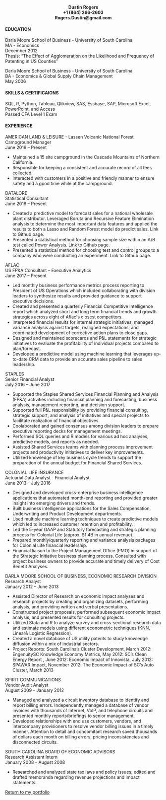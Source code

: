 <p align="center">
 <b>Dustin Rogers</b><br>
 <b>+1 (864) 266-2603</b><br>
 <b>Rogers.Dustin@gmail.com</b><br> 
</p>
 
#### EDUCATION
Darla Moore School of Business - University of South Carolina                                 
MA - Economics                                  
December 2012                                     
Thesis: “The Effect of Agglomeration on the Likelihood and Frequency of Patenting in US Counties”

Darla Moore School of Business - University of South Carolina                                     
BA - Economics & Global Supply Chain Management                                            
May 2006

#### SKILLS & CERTIFICAIONS   
SQL, R, Python, Tableau, Qlikview, SAS, Essbase, SAP, Microsoft Excel, PowerPoint, and Access                                
Passed CFA Level 1 Exam

#### EXPERIENCE
AMERICAN LAND & LEISURE	 - Lassen Volcanic National Forest
Campground Manager		
June 2019 – Present
+ Maintained a 15 site campground in the Cascade Mountains of Northern California.
+ Responsible for keeping a consistent and accurate record of all fees collected.
+ Interacted with customers in a positive and friendly manner to ensure safety and a good time while at the campground.

DATALORE		
Statistical Consultant		
June 2018 – Present
+ Created a predictive model to forecast sales for a national wholesale plant distributor. Leveraged Boruta and Recursive Feature Elimination analysis to determine the most important data features and applied the results to both a Lasso and  Random Forest model do predict sales. Link to Github page. 
+ Presented a statistical method for choosing sample size within an A/B test called Power Analysis. Link to Github page. 
+ Presented a statistical method for choosing test and control groups to a company who were conducting an experiment. Link to Github page. 

AFLAC                           
US FP&A Consultant – Executive Analytics                                                                 
June 2017 – Present                                                             
+ Led monthly business performance metrics process reporting to President of US Operations which included collaborating with division leaders to synthesize results and provided guidance to support executive decisions.
+ Created and presented a quarterly Financial Competitive Intelligence report which analyzed short and long term financial trends and growth strategies across eight of Aflac's closest competitors.
+ Interpreted financial results for internal strategic initiatives, managed variance analysis against targets, realigned expectations, and coordinated development of corrective action plans to close gaps.
+ Designed and maintained scorecards and P&L statements for strategic initiatives to evaluate the profitability of individual projects compared to plan/forecast.
+ Developed a predictive model using machine learning that leverages up-to-date CRM data to provide an accurate sales pipeline to sales leadership.

STAPLES                                       
Senior Financial Analyst                                               
July 2016 – June 2017                                                               
+	Supported the Staples Shared Services Financial Planning and Analysis (FP&A) activities including financial planning and forecasting, business analysis, management reporting, and decision support.
+	Supported full P&L responsibility by providing financial consulting, strategic support, and analysis of initiatives and special projects to facilitate realization of financial objectives.
+	Coolaborated and gained consensus among division leaders to prepare executive reporting decks for management meetings.
+	Performed SQL queries and R models for various ad hoc analyses, predictive models, and reports as needed.
+	Assisted Shared Services teams with planning process improvement projects and productivity initiatives to deliver key improvements.
+	Utilized knowledge of key business cycle trends to support the preparation of the annual budget for Financial Shared Services.

COLONIAL LIFE INSURANCE                                                                        
Actuarial Data Analyst - Financial Analyst                                                              
June 2013 – July 2016
+	Designed and developed cross-enterprise business intelligence applications that automated month-end reporting and provided greater insight into emerging drivers and trends. 
+	Built business intelligence applications for the Sales Compensation, Underwriting and Product Development departments.
+	Used multiple machine learning techniques to create predictive models which led to increased customer retention and profitability.  
+	Led the 5-year GAAP and Statutory forecasting and strategic planning process for Colonial Life (approx. $1.4B in annual revenue).
+	Prepared monthly/quarterly reporting and variance analysis packages for Colonial Life financial leadership.
+	Financial liaison to the Project Management Office (PMO) in support of the Strategic Initiative business planning process. Consulted with project business owners to provide accurate and timely delivery of Cost Benefit Analyses.

DARLA MOORE SCHOOL OF BUSINESS, ECONOMIC RESEARCH DIVISION                                          
Research Analyst                                               
January 2012 – June 2013                                                                
+	Assisted Director of Research on economic impact analyses and research projects by creating and organizing datasets, performing analysis, and providing written and verbal presentations.
+	Constructed project proposals, performed subsequent economic impact analysis, and presented results for consulting projects.
+	Utilized Stata and R to analyze survey and cross-sectional research data and estimate models using different econometric techniques (KNN, Linear& Logistic Regression).
+	Created a novel database of US utility patents to study knowledge diffusion within a mix of industrial sectors. 
+	Project Reports: South Carolina’s Cluster Development, March 2012: EngenuitySC Knowledge Economy Metrics, May 2012: SC’s Clean Energy Report , June 2012: Economic Impact of Innovista, July 2012:  SPAWAR Impact, November 2012: The Economic Impact of SC’s Auto Cluster, March 2013

SPIRIT COMMUNICATIONS                                                       
Vendor Audit Analyst                                                   
August 2009 – January 2012                                                  
+	Managed and analyzed a circuit inventory database to identify and report billing errors. Independently managed a database of vendor invoices with thousands of Internet, VoIP, and telephone circuits and presented monthly reports/briefings to senior management. 
+	Developed relationships with end use customers, vendors, and intercompany provisioners to resolve vendor billing issues in a timely manner. Attention to detail and concomitant research saved thousands of dollars each month on billing errors, pricing inconsistencies and disconnected circuits.

SOUTH CAROLINA BOARD OF ECONOMIC ADVISORS                                                              
Research Assistant Intern                                                                  
January 2008 – August 2008
+ Researched and analyzed state tax laws and policy issues; edited and drafted memoranda regarding revenue projections and impact statements.


[Return to my portfolio](https://dustinrogers.github.io/)
